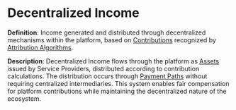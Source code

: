 # Decentralized Income

**Definition**: Income generated and distributed through decentralized mechanisms within the platform, based on [Contributions](#contribution) recognized by [Attribution Algorithms](#attribution-algorithm).

**Description**: Decentralized Income flows through the platform as [Assets](#asset) issued by Service Providers, distributed according to contribution calculations. The distribution occurs through [Payment Paths](#payment-path) without requiring centralized intermediaries. This system enables fair compensation for platform contributions while maintaining the decentralized nature of the ecosystem. 